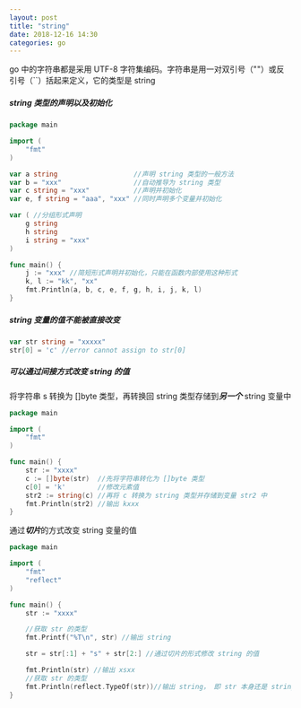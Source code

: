```yaml
---
layout: post
title: "string"
date: 2018-12-16 14:30
categories: go
---
```


go 中的字符串都是采用 UTF-8 字符集编码。字符串是用一对双引号（""）或反引号（``）括起来定义，它的类型是 string

##### string 类型的声明以及初始化
``` go
package main

import (
	"fmt"
)

var a string                   //声明 string 类型的一般方法
var b = "xxx"                  //自动推导为 string 类型
var c string = "xxx"           //声明并初始化
var e, f string = "aaa", "xxx" //同时声明多个变量并初始化

var ( //分组形式声明
	g string
	h string
	i string = "xxx"
)

func main() {
	j := "xxx" //简短形式声明并初始化，只能在函数内部使用这种形式
	k, l := "kk", "xx"
	fmt.Println(a, b, c, e, f, g, h, i, j, k, l)
}
```

##### string 变量的值不能被直接改变
``` go
var str string = "xxxxx"
str[0] = 'c' //error cannot assign to str[0]
```

##### 可以通过间接方式改变 string 的值
将字符串 s 转换为 []byte 类型，再转换回 string 类型存储到***另一个*** string 变量中
``` go
package main

import (
	"fmt"
)

func main() {
	str := "xxxx"
	c := []byte(str)  //先将字符串转化为 []byte 类型
	c[0] = 'k'        //修改元素值
	str2 := string(c) //再将 c 转换为 string 类型并存储到变量 str2 中
	fmt.Println(str2) //输出 kxxx
}
```

通过***切片***的方式改变 string 变量的值
``` go
package main

import (
	"fmt"
	"reflect"
)

func main() {
	str := "xxxx"

	//获取 str 的类型
	fmt.Printf("%T\n", str) //输出 string

	str = str[:1] + "s" + str[2:] //通过切片的形式修改 string 的值

	fmt.Println(str) //输出 xsxx
	//获取 str 的类型
	fmt.Println(reflect.TypeOf(str))//输出 string， 即 str 本身还是 string 类型
}
```
